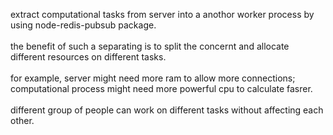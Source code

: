 extract computational tasks from server into a anothor worker process by using node-redis-pubsub package. <br/><br/>
the benefit of such a separating is to split the concernt and allocate different resources on different tasks.<br/><br/>
for example, server might need more ram to allow more connections; computational process might need more powerful cpu to calculate fasrer.<br/><br/>
different group of people can work on different tasks without affecting each other.<br/>
